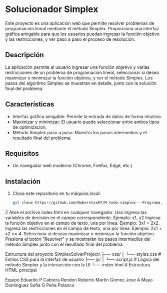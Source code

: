 # Solucionador Simplex

Este proyecto es una aplicación web que permite resolver problemas de programación lineal mediante el método Simplex. Proporciona una interfaz gráfica amigable para que los usuarios puedan ingresar la función objetivo y las restricciones, y ver paso a paso el proceso de resolución.

## Descripción

La aplicación permite al usuario ingresar una función objetivo y varias restricciones de un problema de programación lineal, seleccionar si desea maximizar o minimizar la función objetivo, y ver el método Simplex. Los pasos del algoritmo Simplex se muestran en detalle, junto con la solución final del problema.

## Características

* Interfaz gráfica amigable: Permite la entrada de datos de forma intuitiva.
* Maximizar y minimizar: El usuario puede seleccionar entre ambos tipos de optimización.
* Método Simplex paso a paso: Muestra los pasos intermedios y el resultado final del problema.

## Requisitos

* Un navegador web moderno (Chrome, Firefox, Edge, etc.)

## Instalación

1. Clona este repositorio en tu máquina local:
   ```bash
   git clone https://github.com/Roberstxx07/M-todo-simplex---Programa.git

2 Abre el archivo index.html en cualquier navegador.
Uso
Ingresa las variables de decisión en el campo correspondiente. Ejemplo: x1, x2
Ingresa la función objetivo en el campo de texto, una por línea. Ejemplo: 3x1 + 2x2.
Ingresa las restricciones en el campo de texto, una por línea. Ejemplo: 2x1 + x2 <= 4.
Selecciona si deseas maximizar o minimizar la función objetivo.
Presiona el botón "Resolver" y se mostrarán los pasos intermedios del método Simplex junto con el resultado final del problema.

Estructura del proyecto
SimplexSolverProject/
├── css/
│   └── styles.css        # Estilos CSS para la interfaz de usuario
├── js/
│   └── script.js         # Lógica del método Simplex y la interacción con la UI
└── index.html            # Estructura HTML principal

Equipo
Eduardo P Cabrera Rendon
Roberto Martin Gomez
Jose A Mayo Dominguez
Sofia G Peña Polanco

